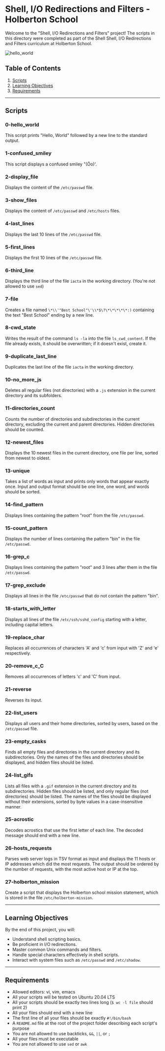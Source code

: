 # Shell, I/O Redirections and Filters - Holberton School

Welcome to the "Shell, I/O Redirections and Filters" project! The scripts in this directory were completed as part of the Shell Shell, I/O Redirections and Filters curriculum at Holberton School.

![hello_world](https://media.giphy.com/media/h408T6Y5GfmXBKW62l/giphy.gif)

## Table of Contents

1. [Scripts](#scripts)
2. [Learning Objectives](#learning-objectives)
3. [Requirements](#requirements)

---

## Scripts

### 0-hello_world

This script prints "Hello, World" followed by a new line to the standard output.

### 1-confused_smiley

This script displays a confused smiley "(Ôo)'.

### 2-display_file

Displays the content of the `/etc/passwd` file.

### 3-show_files

Displays the content of `/etc/passwd` and `/etc/hosts` files.

### 4-last_lines

Displays the last 10 lines of the `/etc/passwd` file.

### 5-first_lines

Displays the first 10 lines of the `/etc/passwd` file.

### 6-third_line

Displays the third line of the file `iacta` in the working directory. (You're not allowed to use `sed`)

### 7-file

Creates a file named `\*\\'"Best School"\'\\*$\?\*\*\*\*\*:)` containing the text "Best School" ending by a new line.

### 8-cwd_state

Writes the result of the command `ls -la` into the file `ls_cwd_content`. If the file already exists, it should be overwritten; if it doesn't exist, create it.

### 9-duplicate_last_line

Duplicates the last line of the file `iacta` in the working directory.

### 10-no_more_js

Deletes all regular files (not directories) with a `.js` extension in the current directory and its subfolders.

### 11-directories_count

Counts the number of directories and subdirectories in the current directory, excluding the current and parent directories. Hidden directories should be counted.

### 12-newest_files

Displays the 10 newest files in the current directory, one file per line, sorted from newest to oldest.

### 13-unique

Takes a list of words as input and prints only words that appear exactly once. Input and output format should be one line, one word, and words should be sorted.

### 14-find_pattern

Displays lines containing the pattern "root" from the file `/etc/passwd`.

### 15-count_pattern

Displays the number of lines containing the pattern "bin" in the file `/etc/passwd`.

### 16-grep_c

Displays lines containing the pattern "root" and 3 lines after them in the file `/etc/passwd`.

### 17-grep_exclude

Displays all lines in the file `/etc/passwd` that do not contain the pattern "bin".

### 18-starts_with_letter

Displays all lines of the file `/etc/ssh/sshd_config` starting with a letter, including capital letters.

### 19-replace_char

Replaces all occurrences of characters 'A' and 'c' from input with 'Z' and 'e' respectively.

### 20-remove_c_C

Removes all occurrences of letters 'c' and 'C' from input.

### 21-reverse

Reverses its input.

### 22-list_users

Displays all users and their home directories, sorted by users, based on the `/etc/passwd` file.

### 23-empty_casks

Finds all empty files and directories in the current directory and its subdirectories. Only the names of the files and directories should be displayed, and hidden files should be listed.

### 24-list_gifs

Lists all files with a `.gif` extension in the current directory and its subdirectories. Hidden files should be listed, and only regular files (not directories) should be listed. The names of the files should be displayed without their extensions, sorted by byte values in a case-insensitive manner.

### 25-acrostic

Decodes acrostics that use the first letter of each line. The decoded message should end with a new line.

### 26-hosts_requests

Parses web server logs in TSV format as input and displays the 11 hosts or IP addresses which did the most requests. The output should be ordered by the number of requests, with the most active host or IP at the top.

### 27-holberton_mission

Create a script that displays the Holberton school mission statement, which is stored in the file `/etc/holberton-mission`.

---

## Learning Objectives

By the end of this project, you will:

- Understand shell scripting basics.
- Be proficient in I/O redirections.
- Master common Unix commands and filters.
- Handle special characters effectively in shell scripts.
- Interact with system files such as `/etc/passwd` and `/etc/shadow`.

---

## Requirements

- Allowed editors: vi, vim, emacs
- All your scripts will be tested on Ubuntu 20.04 LTS
- All your scripts should be exactly two lines long (`$ wc -l file` should print 2)
- All your files should end with a new line
- The first line of all your files should be exactly `#!/bin/bash`
- A `README.md` file at the root of the project folder describing each script's purpose
- You are not allowed to use backticks, `&&`, `||`, or `;`
- All your files must be executable
- You are not allowed to use `sed` or `awk`
